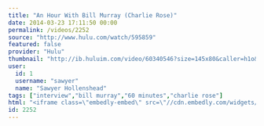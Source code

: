 ```yaml
---
title: "An Hour With Bill Murray (Charlie Rose)"
date: 2014-03-23 17:11:50 00:00
permalink: /videos/2252
source: "http://www.hulu.com/watch/595859"
featured: false
provider: "Hulu"
thumbnail: "http://ib.huluim.com/video/60340546?size=145x80&caller=h1o&img=i"
user:
  id: 1
  username: "sawyer"
  name: "Sawyer Hollenshead"
tags: ["interview","bill murray","60 minutes","charlie rose"]
html: "<iframe class=\"embedly-embed\" src=\"//cdn.embedly.com/widgets/media.html?src=http%3A%2F%2Fwww.hulu.com%2Fembed.html%3Feid%3D6uF5HsNliUKJA-pbhSUxCg&wmode=transparent&url=http%3A%2F%2Fwww.hulu.com%2Fwatch%2F595859&image=http%3A%2F%2Fib.huluim.com%2Fvideo%2F60340546%3Fsize%3D145x80%26caller%3Dh1o%26img%3Di&key=daaebf4d9cdd46779200162d0ca86e20&type=text%2Fhtml&schema=hulu\" width=\"512\" height=\"296\" scrolling=\"no\" frameborder=\"0\" allowfullscreen></iframe>"
id: 2252
---
```


